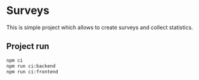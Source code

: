 # Surveys
This is simple project which allows to create surveys and collect statistics.

## Project run
```bash
npm ci
npm run ci:backend
npm run ci:frontend
```